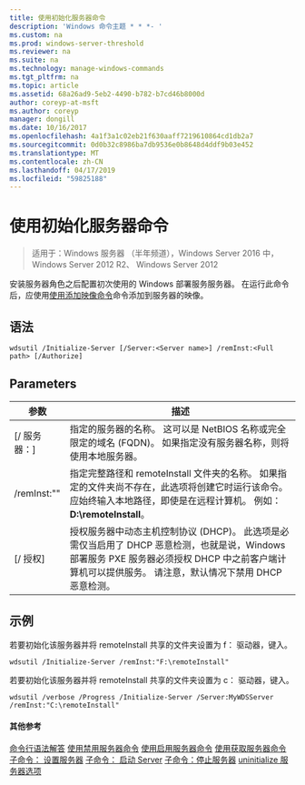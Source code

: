 ```yaml
---
title: 使用初始化服务器命令
description: 'Windows 命令主题 * * *- '
ms.custom: na
ms.prod: windows-server-threshold
ms.reviewer: na
ms.suite: na
ms.technology: manage-windows-commands
ms.tgt_pltfrm: na
ms.topic: article
ms.assetid: 68a26ad9-5eb2-4490-b782-b7cd46b8000d
author: coreyp-at-msft
ms.author: coreyp
manager: dongill
ms.date: 10/16/2017
ms.openlocfilehash: 4a1f3a1c02eb21f630aaff7219610864cd1db2a7
ms.sourcegitcommit: 0d0b32c8986ba7db9536e0b8648d4ddf9b03e452
ms.translationtype: MT
ms.contentlocale: zh-CN
ms.lasthandoff: 04/17/2019
ms.locfileid: "59825188"
---
```

# <a name="using-the-initialize-server-command"></a>使用初始化服务器命令

>适用于：Windows 服务器 （半年频道），Windows Server 2016 中，Windows Server 2012 R2、 Windows Server 2012

安装服务器角色之后配置初次使用的 Windows 部署服务服务器。 在运行此命令后，应使用[使用添加映像命令](using-the-add-image-command.md)命令添加到服务器的映像。
## <a name="syntax"></a>语法
```
wdsutil /Initialize-Server [/Server:<Server name>] /remInst:<Full path> [/Authorize]
```
## <a name="parameters"></a>Parameters
|参数|描述|
|-------|--------|
|[/ 服务器：<Server name>]|指定的服务器的名称。 这可以是 NetBIOS 名称或完全限定的域名 (FQDN)。 如果指定没有服务器名称，则将使用本地服务器。|
|/remInst:"<Full path>"|指定完整路径和 remoteInstall 文件夹的名称。 如果指定的文件夹尚不存在，此选项将创建它时运行该命令。 应始终输入本地路径，即使是在远程计算机。 例如：**D:\remoteInstall**。|
|[/ 授权]|授权服务器中动态主机控制协议 (DHCP)。 此选项是必需仅当启用了 DHCP 恶意检测，也就是说，Windows 部署服务 PXE 服务器必须授权 DHCP 中之前客户端计算机可以提供服务。 请注意，默认情况下禁用 DHCP 恶意检测。|
## <a name="BKMK_examples"></a>示例
若要初始化该服务器并将 remoteInstall 共享的文件夹设置为 f： 驱动器，键入。
```
wdsutil /Initialize-Server /remInst:"F:\remoteInstall"
```
若要初始化该服务器并将 remoteInstall 共享的文件夹设置为 c： 驱动器，键入。
```
wdsutil /verbose /Progress /Initialize-Server /Server:MyWDSServer /remInst:"C:\remoteInstall"
```
#### <a name="additional-references"></a>其他参考
[命令行语法解答](command-line-syntax-key.md)
[使用禁用服务器命令](using-the-disable-server-command.md)
[使用启用服务器命令](using-the-enable-server-command.md)
[使用获取服务器命令](using-the-get-server-command.md)
[子命令： 设置服务器](subcommand-set-server.md)
[子命令： 启动 Server](subcommand-start-server.md)
[子命令：停止服务器](subcommand-stop-server.md)
[uninitialize 服务器选项](the-uninitialize-server-option.md)
